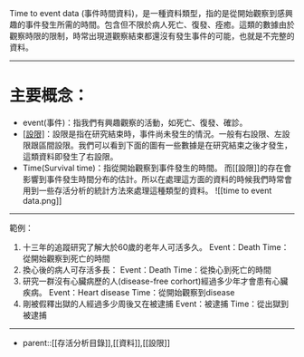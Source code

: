 Time to event data (事件時間資料)，是一種資料類型，指的是從開始觀察到感興趣的事件發生所需的時間。包含但不限於病人死亡、復發、痊癒。這類的數據由於觀察時限的限制，時常出現道觀察結束都還沒有發生事件的可能，也就是不完整的資料。
- - -
# 主要概念：
- event(事件)：指我們有興趣觀察的活動，如死亡、復發、確診。
- [[設限]](Censoring)：設限是指在研究結束時，事件尚未發生的情況。一般有右設限、左設限跟區間設限。我們可以看到下面的圖有一些數據是在研究結束之後才發生，這類資料即發生了右設限。
- Time(Survival time)：指從開始觀察到事件發生的時間。
而[[設限]]的存在會影響到事件發生時間分布的估計。所以在處理這方面的資料的時候我們時常會用到一些存活分析的統計方法來處理這種類型的資料。
![[time to event data.png]]
- - -
範例：
1. 十三年的追蹤研究了解大於60歲的老年人可活多久。
	Event：Death
	Time：從開始觀察到死亡的時間
2. 換心後的病人可存活多長：
	Event：Death
	Time：從換心到死亡的時間
3. 研究一群沒有心臟病歷的人(disease-free corhort)經過多少年才會患有心臟疾病。
	Event：Heart disease
	Time：從開始觀察到disease
4. 剛被假釋出獄的人經過多少周後又在被逮捕
	Event：被逮捕
	Time：從出獄到被逮捕
- - -
- parent::[[存活分析目錄]],[[資料]],[[設限]]
